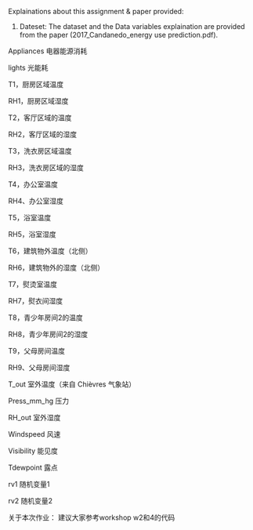 Explainations about this assignment & paper provided:

1. Dateset: 
The dataset and the Data variables explaination are provided from the paper (2017_Candanedo_energy use prediction.pdf). 

Appliances 电器能源消耗

lights 光能耗

T1，厨房区域温度

RH1，厨房区域湿度

T2，客厅区域的温度

RH2，客厅区域的湿度

T3，洗衣房区域温度

RH3，洗衣房区域的湿度

T4，办公室温度

RH4、办公室湿度

T5，浴室温度

RH5，浴室湿度

T6，建筑物外温度（北侧）

RH6，建筑物外的湿度（北侧）

T7，熨烫室温度

RH7，熨衣间湿度

T8，青少年房间2的温度

RH8，青少年房间2的湿度

T9，父母房间温度

RH9、父母房间湿度

T_out 室外温度（来自 Chièvres 气象站）

Press_mm_hg 压力

RH_out 室外湿度

Windspeed 风速

Visibility 能见度

Tdewpoint 露点

rv1 随机变量1

rv2 随机变量2

关于本次作业：
    建议大家参考workshop w2和4的代码